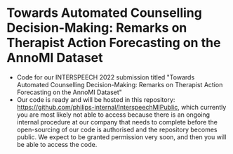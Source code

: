 # Towards Automated Counselling Decision-Making: Remarks on Therapist Action Forecasting on the AnnoMI Dataset
* Code for our INTERSPEECH 2022 submission titled "Towards Automated Counselling Decision-Making: Remarks on Therapist Action Forecasting on the AnnoMI Dataset"
* Our code is ready and will be hosted in this repository: https://github.com/philips-internal/InterspeechMIPublic, which currently you are most likely not able to access because there is an ongoing internal procedure at our company that needs to complete before the open-sourcing of our code is authorised and the repository becomes public. We expect to be granted permission very soon, and then you will be able to access the code.

